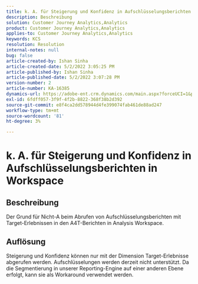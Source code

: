 ```yaml
---
title: k. A. für Steigerung und Konfidenz in Aufschlüsselungsberichten in Workspace
description: Beschreibung
solution: Customer Journey Analytics,Analytics
product: Customer Journey Analytics,Analytics
applies-to: Customer Journey Analytics,Analytics
keywords: KCS
resolution: Resolution
internal-notes: null
bug: false
article-created-by: Ishan Sinha
article-created-date: 5/2/2022 3:05:25 PM
article-published-by: Ishan Sinha
article-published-date: 5/2/2022 3:07:28 PM
version-number: 2
article-number: KA-16385
dynamics-url: https://adobe-ent.crm.dynamics.com/main.aspx?forceUCI=1&pagetype=entityrecord&etn=knowledgearticle&id=5a3c4e4a-29ca-ec11-a7b5-6045bd00dca1
exl-id: 6fdff057-3f9f-4f2b-8822-368f38b2d392
source-git-commit: e8f4ca2dd578944d4fe399074fab461de88ad247
workflow-type: tm+mt
source-wordcount: '81'
ht-degree: 3%

---
```


# k. A. für Steigerung und Konfidenz in Aufschlüsselungsberichten in Workspace

## Beschreibung


Der Grund für Nicht-A beim Abrufen von Aufschlüsselungsberichten mit Target-Erlebnissen in den A4T-Berichten in Analysis Workspace.


## Auflösung


Steigerung und Konfidenz können nur mit der Dimension Target-Erlebnisse abgerufen werden. Aufschlüsselungen werden derzeit nicht unterstützt. Da die Segmentierung in unserer Reporting-Engine auf einer anderen Ebene erfolgt, kann sie als Workaround verwendet werden.
